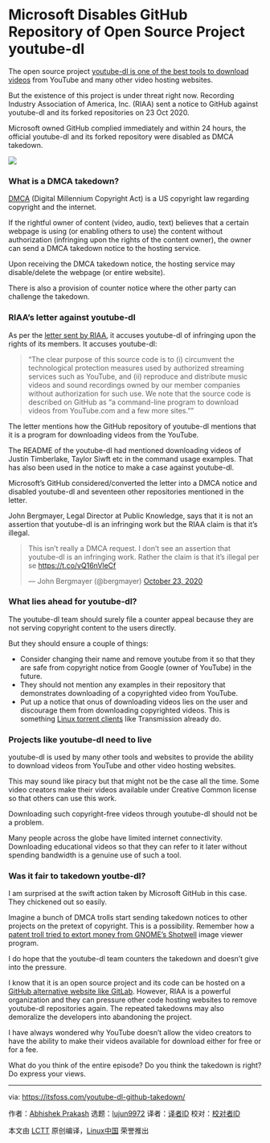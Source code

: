 [#]: collector: (lujun9972)
[#]: translator: ( )
[#]: reviewer: ( )
[#]: publisher: ( )
[#]: url: ( )
[#]: subject: (Microsoft Disables GitHub Repository of Open Source Project youtube-dl)
[#]: via: (https://itsfoss.com/youtube-dl-github-takedown/)
[#]: author: (Abhishek Prakash https://itsfoss.com/author/abhishek/)

Microsoft Disables GitHub Repository of Open Source Project youtube-dl
======

The open source project [youtube-dl is one of the best tools to download videos][1] from YouTube and many other video hosting websites.

But the existence of this project is under threat right now. Recording Industry Association of America, Inc. (RIAA) sent a notice to GitHub against youtube-dl and its forked repositories on 23 Oct 2020.

Microsoft owned GitHub complied immediately and within 24 hours, the official youtube-dl and its forked repository were disabled as DMCA takedown.

![][2]

### What is a DMCA takedown?

[DMCA][3] (Digital Millennium Copyright Act) is a US copyright law regarding copyright and the internet.

If the rightful owner of content (video, audio, text) believes that a certain webpage is using (or enabling others to use) the content without authorization (infringing upon the rights of the content owner), the owner can send a DMCA takedown notice to the hosting service.

Upon receiving the DMCA takedown notice, the hosting service may disable/delete the webpage (or entire website).

There is also a provision of counter notice where the other party can challenge the takedown.

### RIAA’s letter against youtube-dl

As per the [letter sent by RIAA][4], it accuses youtube-dl of infringing upon the rights of its members. It accuses youtube-dl:

> “The clear purpose of this source code is to (i) circumvent the technological protection measures used by authorized streaming services such as YouTube, and (ii) reproduce and distribute music videos and sound recordings owned by our member companies without authorization for such use. We note that the source code is described on GitHub as “a command-line program to download videos from YouTube.com and a few more sites.””

The letter mentions how the GitHub repository of youtube-dl mentions that it is a program for downloading videos from the YouTube.

The README of the youtube-dl had mentioned downloading videos of Justin Timberlake, Taylor Siwft etc in the command usage examples. That has also been used in the notice to make a case against youtube-dl.

Microsoft’s GitHub considered/converted the letter into a DMCA notice and disabled youtube-dl and seventeen other repositories mentioned in the letter.

John Bergmayer, Legal Director at Public Knowledge, says that it is not an assertion that youtube-dl is an infringing work but the RIAA claim is that it’s illegal.

> This isn’t really a DMCA request. I don’t see an assertion that youtube-dl is an infringing work. Rather the claim is that it’s illegal per se <https://t.co/vQ16nVleCf>
>
> — John Bergmayer (@bergmayer) [October 23, 2020][5]

### What lies ahead for youtube-dl?

The youtube-dl team should surely file a counter appeal because they are not serving copyright content to the users directly.

But they should ensure a couple of things:

  * Consider changing their name and remove youtube from it so that they are safe from copyright notice from Google (owner of YouTube) in the future.
  * They should not mention any examples in their repository that demonstrates downloading of a copyrighted video from YouTube.
  * Put up a notice that onus of downloading videos lies on the user and discourage them from downloading copyrighted videos. This is something [Linux torrent clients][6] like Transmission already do.



### Projects like youtube-dl need to live

youtube-dl is used by many other tools and websites to provide the ability to download videos from YouTube and other video hosting websites.

This may sound like piracy but that might not be the case all the time. Some video creators make their videos available under Creative Common license so that others can use this work.

Downloading such copyright-free videos through youtube-dl should not be a problem.

Many people across the globe have limited internet connectivity. Downloading educational videos so that they can refer to it later without spending bandwidth is a genuine use of such a tool.

### Was it fair to takedown youtbe-dl?

I am surprised at the swift action taken by Microsoft GitHub in this case. They chickened out so easily.

Imagine a bunch of DMCA trolls start sending takedown notices to other projects on the pretext of copyright. This is a possibility. Remember how a [patent troll tried to extort money from GNOME’s Shotwell][7] image viewer program.

I do hope that the youtube-dl team counters the takedown and doesn’t give into the pressure.

I know that it is an open source project and its code can be hosted on a [GitHub alternative website like GitLab][8]. However, RIAA is a powerful organization and they can pressure other code hosting websites to remove youtube-dl repositories again. The repeated takedowns may also demoralize the developers into abandoning the project.

I have always wondered why YouTube doesn’t allow the video creators to have the ability to make their videos available for download either for free or for a fee.

What do you think of the entire episode? Do you think the takedown is right? Do express your views.

--------------------------------------------------------------------------------

via: https://itsfoss.com/youtube-dl-github-takedown/

作者：[Abhishek Prakash][a]
选题：[lujun9972][b]
译者：[译者ID](https://github.com/译者ID)
校对：[校对者ID](https://github.com/校对者ID)

本文由 [LCTT](https://github.com/LCTT/TranslateProject) 原创编译，[Linux中国](https://linux.cn/) 荣誉推出

[a]: https://itsfoss.com/author/abhishek/
[b]: https://github.com/lujun9972
[1]: https://itsfoss.com/download-youtube-linux/
[2]: https://i0.wp.com/itsfoss.com/wp-content/uploads/2020/10/youtube-dl-dmca.jpg?resize=740%2C375&ssl=1
[3]: https://www.dmca.com/FAQ/What-is-DMCA
[4]: https://github.com/github/dmca/blob/master/2020/10/2020-10-23-RIAA.md
[5]: https://twitter.com/bergmayer/status/1319729582329790465?ref_src=twsrc%5Etfw
[6]: https://itsfoss.com/best-torrent-ubuntu/
[7]: https://itsfoss.com/shotwell-lawsuit/
[8]: https://itsfoss.com/github-alternatives/
